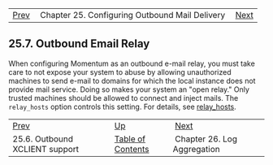 |     |     |     |
| --- | --- | --- |
| [Prev](outbound_mail.outbound.xclient)  | Chapter 25. Configuring Outbound Mail Delivery |  [Next](log_aggregation) |

## 25.7. Outbound Email Relay

When configuring Momentum as an outbound e-mail relay, you must take care to not expose your system to abuse by allowing unauthorized machines to send e-mail to domains for which the local instance does not provide mail service. Doing so makes your system an "open relay." Only trusted machines should be allowed to connect and inject mails. The `relay_hosts` option controls this setting. For details, see [relay_hosts](conf.ref.relay_hosts "relay_hosts").

|     |     |     |
| --- | --- | --- |
| [Prev](outbound_mail.outbound.xclient)  | [Up](outbound_mail) |  [Next](log_aggregation) |
| 25.6. Outbound XCLIENT support  | [Table of Contents](index) |  Chapter 26. Log Aggregation |

